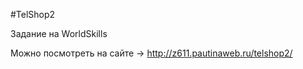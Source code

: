 #TelShop2

Задание на WorldSkills

Можно посмотреть на сайте -> http://z611.pautinaweb.ru/telshop2/
